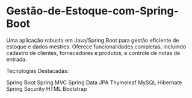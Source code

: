 # Gestão-de-Estoque-com-Spring-Boot
Uma aplicação robusta em Java/Spring Boot para gestão eficiente de estoque e dados mestres. Oferece funcionalidades completas, incluindo cadastro de clientes, fornecedores e produtos, e controle de notas de entrada.

Tecnologias Destacadas:

Spring Boot
Spring MVC
Spring Data JPA
Thymeleaf
MySQL
Hibernate
Spring Security
HTML
Bootstrap
